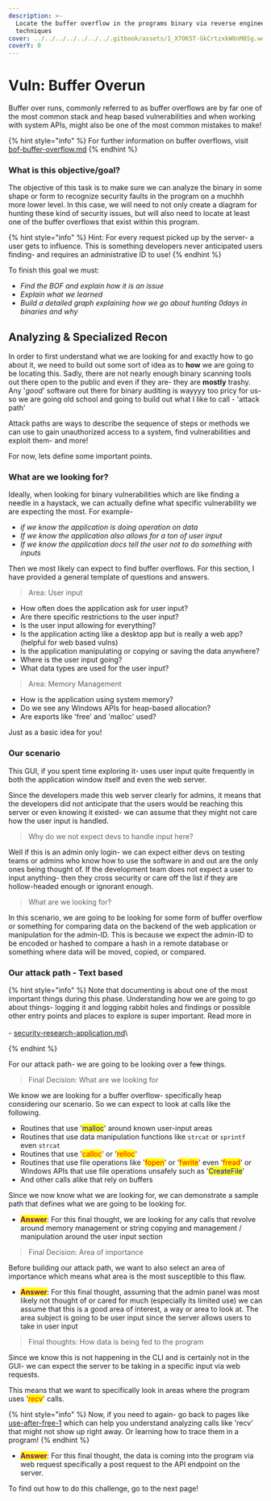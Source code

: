```yaml
---
description: >-
  Locate the buffer overflow in the programs binary via reverse engineering
  techniques
cover: ../../../../../../../.gitbook/assets/1_X7OK5T-GkCrtzxkW8nM8Sg.webp
coverY: 0
---
```


# Vuln: Buffer Overun

Buffer over runs, commonly referred to as buffer overflows are by far one of the most common stack and heap based vulnerabilities and when working with system APIs, might also be one of the most common mistakes to make!&#x20;

{% hint style="info" %}
For further information on buffer overflows, visit [bof-buffer-overflow.md](../../information-module/binary-auditing-further-reading/bof-buffer-overflow.md "mention")
{% endhint %}

### What is this objective/goal?

The objective of this task is to make sure we can analyze the binary in some shape or form to recognize security faults in the program on a muchhh more lower level. In this case, we will need to not only create a diagram for hunting these kind of security issues, but will also need to locate at least one of the buffer overflows that exist within this program.

{% hint style="info" %}
Hint: For every request picked up by the server- a user gets to influence. This is something developers never anticipated users finding- and requires an administrative ID to use!
{% endhint %}

To finish this goal we must:

* _Find the BOF and explain how it is an issue_
* _Explain what we learned_
* _Build a detailed graph explaining how we go about hunting 0days in binaries and why_

## Analyzing & Specialized Recon

In order to first understand what we are looking for and exactly how to go about it, we need to build out some sort of idea as to **how** we are going to be locating this. Sadly, there are not nearly enough binary scanning tools out there open to the public and even if they are- they are **mostly** trashy. Any '_good_' software out there for binary auditing is wayyyy too pricy for us- so we are going old school and going to build out what I like to call - 'attack path'

Attack paths are ways to describe the sequence of steps or methods we can use to gain unauthorized access to a system, find vulnerabilities and exploit them- and more!

For now, lets define some important points.

### What are we looking for?

Ideally, when looking for binary vulnerabilities which are like finding a needle in a haystack, we can actually define what specific vulnerability we are expecting the most. For example-

* _if we know the application is doing operation on data_
* _If we know the application also allows for a ton of user input_&#x20;
* _If we know the application docs tell the user not to do something with inputs_

Then we most likely can expect to find buffer overflows. For this section, I have provided a general template of questions and answers.

> Area: User input

* How often does the application ask for user input?
* Are there specific restrictions to the user input?
* Is the user input allowing for everything?
* Is the application acting like a desktop app but is really a web app? (helpful for web based vulns)
* Is the application manipulating or copying or saving the data anywhere?
* Where is the user input going?
* What data types are used for the user input?

> Area: Memory Management

* How is the application using system memory?
* Do we see any Windows APIs for heap-based allocation?
* Are exports like 'free' and 'malloc' used?

Just as a basic idea for you!

### Our scenario

This GUI, if you spent time exploring it- uses user input quite frequently in both the application window itself and even the web server.&#x20;

Since the developers made this web server clearly for admins, it means that the developers did not anticipate that the users would be reaching this server or even knowing it existed- we can assume that they might not care how the user input is handled.

> Why do we not expect devs to handle input here?

Well if this is an admin only login- we can expect either devs on testing teams or admins who know how to use the software in and out are the only ones being thought of. If the development team does not expect a user to input anything- then they cross security or care off the list if they are hollow-headed enough or ignorant enough.&#x20;

> What are we looking for?

In this scenario, we are going to be looking for some form of buffer overflow or something for comparing data on the backend of the web application or manipulation for the admin-ID. This is because we expect the admin-ID to be encoded or hashed to compare a hash in a remote database or something where data will be moved, copied, or compared.

### Our attack path - Text based

{% hint style="info" %}
Note that documenting is about one of the most important things during this phase. Understanding how we are going to go about things- logging it and logging rabbit holes and findings or possible other entry points and places to explore is super important. Read more in \
\
\- [security-research-application.md](../../../../../../replay-extras/security-research-application.md "mention")\

{% endhint %}

For our attack path- we are going to be looking over a fe~~w~~ things.&#x20;

> Final Decision: What are we looking for

We know we are looking for a buffer overflow- specifically heap considering our scenario. So we can expect to look at calls like the following.

* Routines that use '<mark style="color:blue;">malloc</mark>' around known user-input areas
* Routines that use data manipulation functions like `strcat` or `sprintf` even `strcat`&#x20;
* Routines that use '<mark style="color:red;">calloc</mark>' or '<mark style="color:red;">relloc</mark>'
* Routines that use file operations like '<mark style="color:red;">fopen</mark>' or '<mark style="color:red;">fwrite</mark>' even '<mark style="color:red;">fread</mark>' or Windows APIs that use file operations unsafely such as '<mark style="color:blue;">CreateFile</mark>'
* And other calls alike that rely on buffers

Since we now know what we are looking for, we can demonstrate a sample path that defines what we are going to be looking for.

* <mark style="color:purple;">**Answer**</mark>: For this final thought, we are looking for any calls that revolve around memory management or string copying and management / manipulation around the user input section

> Final Decision: Area of importance

Before building our attack path, we want to also select an area of importance which means what area is the most susceptible to this flaw.

* <mark style="color:purple;">**Answer**</mark>: For this final thought, assuming that the admin panel was most likely not thought of or cared for much (especially its limited use) we can assume that this is a good area of interest, a way or area to look at. The area subject is going to be user input since the server allows users to take in user input

> Final thoughts: How data is being fed to the program

Since we know this is not happening in the CLI and is certainly not in the GUI- we can expect the server to be taking in a specific input via web requests.&#x20;

This means that we want to specifically look in areas where the program uses '_<mark style="color:red;">recv</mark>_' calls.&#x20;

{% hint style="info" %}
Now, if you need to again- go back to pages like [use-after-free-1](../../../../../../replay-extras/replay-isolated-training/examples/use-after-free-1/ "mention") which can help you understand analyzing calls like 'recv' that might not show up right away. Or learning how to trace them in a program!&#x20;
{% endhint %}

* <mark style="color:purple;">**Answer**</mark>: For this final thought, the data is coming into the program via web request specifically a post request to the API endpoint on the server.



To find out how to do this challenge, go to the next page!
